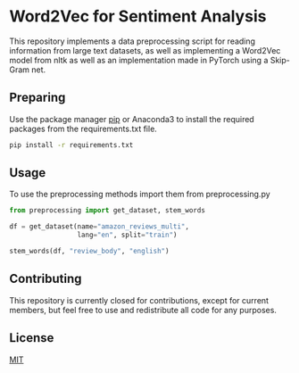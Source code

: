 # Word2Vec for Sentiment Analysis

This repository implements a data preprocessing script for reading information from large
text datasets, as well as implementing a Word2Vec model from nltk as well as an implementation
made in PyTorch using a Skip-Gram net.

## Preparing

Use the package manager [pip](https://pip.pypa.io/en/stable/) or Anaconda3 to install
the required packages from the requirements.txt file.

```bash
pip install -r requirements.txt
```

## Usage

To use the preprocessing methods import them from preprocessing.py
```python
from preprocessing import get_dataset, stem_words

df = get_dataset(name="amazon_reviews_multi", 
                 lang="en", split="train")

stem_words(df, "review_body", "english")
```

## Contributing
This repository is currently closed for contributions, except for current members, 
but feel free to use and redistribute all code for any purposes. 

## License
[MIT](https://choosealicense.com/licenses/mit/)